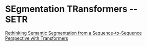# SEgmentation TRansformers -- SETR

[Rethinking Semantic Segmentation from a Sequence-to-Sequence Perspective with Transformers](https://arxiv.org/abs/2012.15840)
